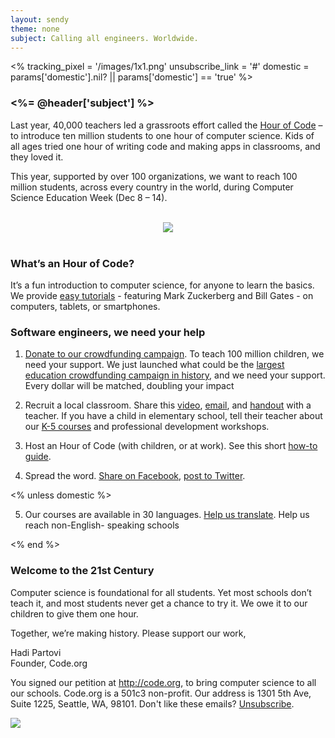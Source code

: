 ```yaml
---
layout: sendy
theme: none
subject: Calling all engineers. Worldwide. 
---
```

<%
  tracking_pixel = '/images/1x1.png'
  unsubscribe_link = '#'
  domestic = params['domestic'].nil? || params['domestic'] == 'true'
%>

### <%= @header['subject'] %>

Last year, 40,000 teachers led a grassroots effort called the [Hour of Code](http://hourofcode.com) – to introduce ten million students to one hour of computer science. Kids of all ages tried one hour of writing code and making apps in classrooms, and they loved it.

This year, supported by over 100 organizations, we want to reach 100 million students, across every country in the world, during Computer Science Education Week (Dec 8 – 14).

<br/>
<center>
<a href="http://hourofcode.com/"><img src="http://code.org/images/fit-250/calling-teachers.png"/></a>
</center>
<br/>

### What’s an Hour of Code?

It’s a fun introduction to computer science, for anyone to learn the basics. We provide [easy tutorials](http://code.org/learn) - featuring Mark Zuckerberg and Bill Gates - on computers, tablets, or smartphones.

### Software engineers, we need your help

1) [Donate to our crowdfunding campaign](http://code.org/donate). To teach 100 million children, we need your support. We just launched what could be the [largest education crowdfunding campaign in history](http://code.org/donate), and we need your support. Every dollar will be matched, doubling your impact 

2) Recruit a local classroom. Share this [video](http://hourofcode.com), [email](http://hourofcode.com/resources#sample-emails), and [handout](http://hourofcode.com/us/resources#handouts) with a teacher. If you have a child in elementary school, tell their teacher about our [K-5 courses](http://code.org/k5) and professional development workshops. 

3) Host an Hour of Code (with children, or at work). See this short [how-to guide](http://hourofcode.com/us/resources/how-to).

4) Spread the word. [Share on Facebook](https://www.facebook.com/sharer/sharer.php?u=http%3A%2F%2Fhourofcode.com%2Fus), [post to Twitter](https://twitter.com/share?hashtags=&amp;related=codeorg&amp;text=I%27m+participating+in+this+year%27s+%23HourOfCode%2C+are+you%3F+%40codeorg&amp;url=http%3A%2F%2Fhourofcode.com).

<% unless domestic %>

5) Our courses are available in 30 languages. [Help us translate](http://code.org/translate). Help us reach non-English-
speaking schools

<% end %>

### Welcome to the 21st Century

Computer science is foundational for all students. Yet most schools don’t teach it, and most students never get a chance to try it. We owe it to our children to give them one hour. 

Together, we’re making history. Please support our work,

Hadi Partovi<br/>
Founder, Code.org

You signed our petition at http://code.org, to bring computer science to all our schools. Code.org is a 501c3 non-profit. Our address is 1301 5th Ave, Suite 1225, Seattle, WA, 98101. Don't like these emails? [Unsubscribe](<%= unsubscribe_link %>).

![](<%= tracking_pixel %>)
